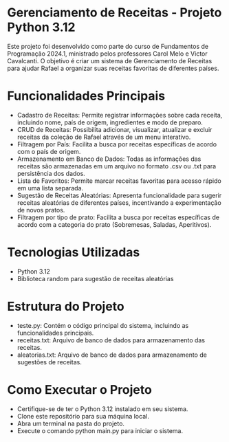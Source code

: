 # Gerenciamento de Receitas - Projeto Python 3.12

Este projeto foi desenvolvido como parte do curso de Fundamentos de Programação 2024.1, ministrado pelos professores Carol Melo e Victor Cavalcanti. O objetivo é criar um sistema de Gerenciamento de Receitas para ajudar Rafael a organizar suas receitas favoritas de diferentes países.

# Funcionalidades Principais

- Cadastro de Receitas: Permite registrar informações sobre cada receita, incluindo nome, país de origem, ingredientes e modo de preparo.
- CRUD de Receitas: Possibilita adicionar, visualizar, atualizar e excluir receitas da coleção de Rafael através de um menu interativo.
- Filtragem por País: Facilita a busca por receitas específicas de acordo com o país de origem.
- Armazenamento em Banco de Dados: Todas as informações das receitas são armazenadas em um arquivo no formato .csv ou .txt para persistência dos dados.
- Lista de Favoritos: Permite marcar receitas favoritas para acesso rápido em uma lista separada.
- Sugestão de Receitas Aleatórias: Apresenta funcionalidade para sugerir receitas aleatórias de diferentes países, incentivando a experimentação de novos pratos.
- Filtragem por tipo de prato: Facilita a busca por receitas específicas de acordo com a categoria do prato (Sobremesas, Saladas, Aperitivos).

# Tecnologias Utilizadas

- Python 3.12
- Biblioteca random para sugestão de receitas aleatórias

# Estrutura do Projeto

- teste.py: Contém o código principal do sistema, incluindo as funcionalidades principais.
- receitas.txt: Arquivo de banco de dados para armazenamento das receitas.
- aleatorias.txt: Arquivo de banco de dados para armazenamento de sugestões de receitas.

# Como Executar o Projeto

- Certifique-se de ter o Python 3.12 instalado em seu sistema.
- Clone este repositório para sua máquina local.
- Abra um terminal na pasta do projeto.
- Execute o comando python main.py para iniciar o sistema.
